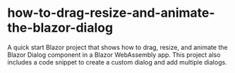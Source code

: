 # how-to-drag-resize-and-animate-the-blazor-dialog
A quick start Blazor project that shows how to drag, resize, and animate the Blazor Dialog component in a Blazor WebAssembly app. This project also includes a code snippet to create a custom dialog and add multiple dialogs.
